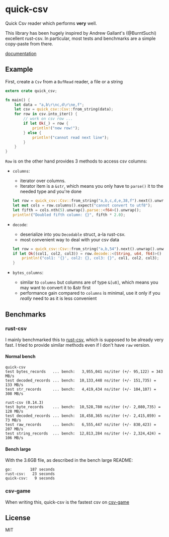 # quick-csv

Quick Csv reader which performs **very** well.

This library has been hugely inspired by Andrew Gallant's (@BurntSuchi) excellent rust-csv.
In particular, most tests and benchmarks are a simple copy-paste from there.

[documentation](http://tafia.github.io/quick-csv/quick_csv/index.html)

## Example

First, create a `Csv` from a `BufRead` reader, a file or a string

```rust
extern crate quick_csv;

fn main() {
    let data = "a,b\r\nc,d\r\ne,f";
    let csv = quick_csv::Csv::from_string(data);
    for row in csv.into_iter() {
        // work on csv row ...
        if let Ok(_) = row {
            println!("new row!");
        } else {
            println!("cannot read next line");
        }
    }
}
```

`Row` is on the other hand provides 3 methods to access csv columns:
- `columns`: 
  - iterator over columns.
  - Iterator item is a `&str`, which means you only have to `parse()` it to the needed type and you're done

  ```rust
  let row = quick_csv::Csv::from_string("a,b,c,d,e,38,f").next().unwrap().unwrap();
  let mut cols = row.columns().expect("cannot convert to utf8");
  let fifth = cols.nth(5).unwrap().parse::<f64>().unwrap();
  println!("Doubled fifth column: {}", fifth * 2.0);
  ```

- `decode`:
  - deserialize into you `Decodable` struct, a-la rust-csv.
  - most convenient way to deal with your csv data

  ```rust
  let row = quick_csv::Csv::from_string("a,b,54").next().unwrap().unwrap();
  if let Ok((col1, col2, col3)) = row.decode::<(String, u64, f64)>() {
      println!("col1: '{}', col2: {}, col3: {}", col1, col2, col3);
  }
  ``` 

- `bytes_columns`:
  - similar to `columns` but columns are of type `&[u8]`, which means you may want to convert it to &str first
  - performance gain compared to `columns` is minimal, use it only if you *really* need to as it is less convenient

## Benchmarks

### rust-csv

I mainly benchmarked this to [rust-csv](https://github.com/BurntSushi/rust-csv), which is supposed to be already very fast.
I tried to provide similar methods even if I don't have `raw` version.

#### Normal bench

```
quick-csv
test bytes_records   ... bench:   3,955,041 ns/iter (+/- 95,122) = 343 MB/s
test decoded_records ... bench:  10,133,448 ns/iter (+/- 151,735) = 133 MB/s
test str_records     ... bench:   4,419,434 ns/iter (+/- 104,107) = 308 MB/s

rust-csv (0.14.3)
test byte_records    ... bench:  10,528,780 ns/iter (+/- 2,080,735) = 128 MB/s
test decoded_records ... bench:  18,458,365 ns/iter (+/- 2,415,059) = 73 MB/s
test raw_records     ... bench:   6,555,447 ns/iter (+/- 830,423) = 207 MB/s
test string_records  ... bench:  12,813,284 ns/iter (+/- 2,324,424) = 106 MB/s
```

#### Bench large

With the 3.6GB file, as described in the bench large README:

```
go:        187 seconds
rust-csv:   23 seconds
quick-csv:   9 seconds
```

### csv-game

When writing this, quick-csv is the fastest csv on [csv-game](https://bitbucket.org/ewanhiggs/csv-game)

## License

MIT
